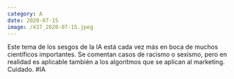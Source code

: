 ```yaml
--- 
category: A 
date: 2020-07-15 
image: /437_2020-07-15.jpeg 
--- 
```


Este tema de los sesgos de la IA está cada vez más en boca de muchos científicos importantes. Se comentan casos de racismo o sexismo, pero en realidad es aplicable también a los algoritmos que se aplican al marketing. Cuidado. #IA